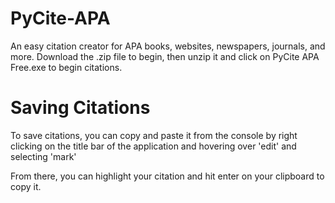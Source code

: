 # PyCite-APA
An easy citation creator for APA books, websites, newspapers, journals, and more.
Download the .zip file to begin, then unzip it and click on PyCite APA Free.exe to begin citations.
# Saving Citations
To save citations, you can copy and paste it from the console by right clicking on the title bar of the application and 
hovering over 'edit' and selecting 'mark'

From there, you can highlight your citation and hit enter on your clipboard to copy it.
